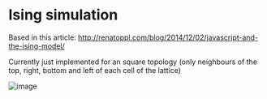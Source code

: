 # Ising simulation

Based in this article:
http://renatoppl.com/blog/2014/12/02/javascript-and-the-ising-model/

Currently just implemented for an square topology (only neighbours of the top, right, bottom and left of each cell of the lattice)

![image](https://cloud.githubusercontent.com/assets/7457705/24272427/9d5a1d3e-101d-11e7-8c63-0102cb070741.png)
